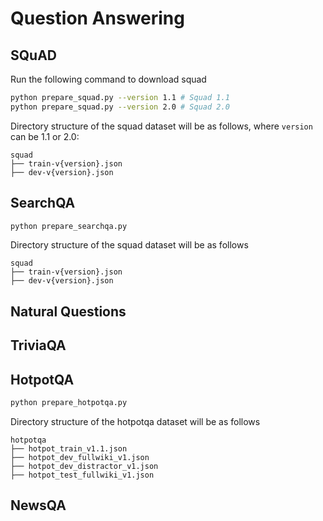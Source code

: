 # Question Answering

## SQuAD

Run the following command to download squad

```bash
python prepare_squad.py --version 1.1 # Squad 1.1
python prepare_squad.py --version 2.0 # Squad 2.0
```

Directory structure of the squad dataset will be as follows, where `version` can be 1.1 or 2.0:
```
squad
├── train-v{version}.json
├── dev-v{version}.json
```

## SearchQA

```bash
python prepare_searchqa.py
```

Directory structure of the squad dataset will be as follows
```
squad
├── train-v{version}.json
├── dev-v{version}.json
```

## Natural Questions

## TriviaQA

## HotpotQA

```bash
python prepare_hotpotqa.py
```

Directory structure of the hotpotqa dataset will be as follows
```
hotpotqa
├── hotpot_train_v1.1.json
├── hotpot_dev_fullwiki_v1.json
├── hotpot_dev_distractor_v1.json
├── hotpot_test_fullwiki_v1.json
```
## NewsQA
